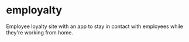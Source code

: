 # employalty
Employee loyalty site with an app to stay in contact with employees while they're working from home.
